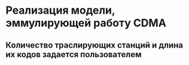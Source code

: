 # Реализация модели, эммулирующей работу CDMA

## Количество траслирующих станций и длина их кодов задается пользователем
